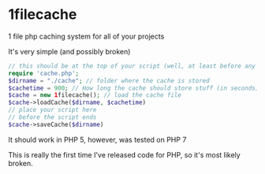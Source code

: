 # 1filecache
1 file php caching system for all of your projects

It's very simple (and possibly broken)

```php
// this should be at the top of your script (well, at least before any output is displayed to the user)
require 'cache.php';
$dirname = "./cache"; // folder where the cache is stored
$cachetime = 900; // How long the cache should store stuff (in seconds)
$cache = new 1filecache(); // load the cache file
$cache->loadCache($dirname, $cachetime)
// place your script here
// before the script ends
$cache->saveCache($dirname)
```

It should work in PHP 5, however, was tested on PHP 7

This is really the first time I've released code for PHP, so it's most likely broken.
